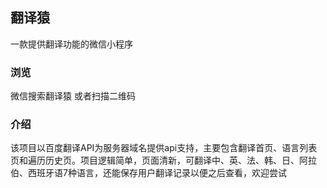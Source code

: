 ## 翻译猿
一款提供翻译功能的微信小程序
### 浏览
微信搜索翻译猿
或者扫描二维码
### 介绍
该项目以百度翻译API为服务器域名提供api支持，主要包含翻译首页、语言列表页和遍历历史页。项目逻辑简单，页面清新，可翻译中、英、法、韩、日、阿拉伯、西班牙语7种语言，还能保存用户翻译记录以便之后查看，欢迎尝试